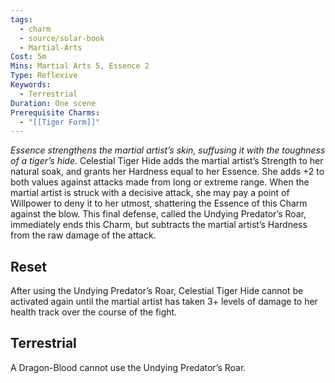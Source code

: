 ```yaml
---
tags:
  - charm
  - source/solar-book
  - Martial-Arts
Cost: 5m
Mins: Martial Arts 5, Essence 2
Type: Reflexive
Keywords:
  - Terrestrial
Duration: One scene
Prerequisite Charms:
  - "[[Tiger Form]]"
---
```

*Essence strengthens the martial artist’s skin, suffusing it with the toughness of a tiger’s hide.*
Celestial Tiger Hide adds the martial artist’s Strength to her natural soak, and grants her Hardness equal to her Essence. She adds +2 to both values against attacks made from long or extreme range.
When the martial artist is struck with a decisive attack, she may pay a point of Willpower to deny it to her utmost, shattering the Essence of this Charm against the blow. This final defense, called the Undying Predator’s Roar, immediately ends this Charm, but subtracts the martial artist’s Hardness from the raw damage of the attack.
## Reset
After using the Undying Predator’s Roar, Celestial Tiger Hide cannot be activated again until the martial artist has taken 3+ levels of damage to her health track over the course of the fight. 
## Terrestrial
A Dragon-Blood cannot use the Undying Predator’s Roar.